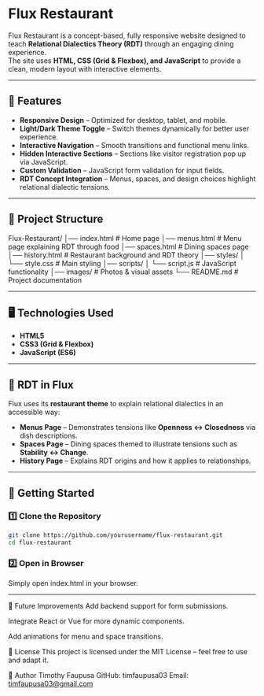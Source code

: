 # Flux Restaurant

Flux Restaurant is a concept-based, fully responsive website designed to teach **Relational Dialectics Theory (RDT)** through an engaging dining experience.  
The site uses **HTML, CSS (Grid & Flexbox), and JavaScript** to provide a clean, modern layout with interactive elements.  

---

## 🌟 Features
- **Responsive Design** – Optimized for desktop, tablet, and mobile.
- **Light/Dark Theme Toggle** – Switch themes dynamically for better user experience.
- **Interactive Navigation** – Smooth transitions and functional menu links.
- **Hidden Interactive Sections** – Sections like visitor registration pop up via JavaScript.
- **Custom Validation** – JavaScript form validation for input fields.
- **RDT Concept Integration** – Menus, spaces, and design choices highlight relational dialectic tensions.

---

## 📂 Project Structure
Flux-Restaurant/
│── index.html # Home page
│── menus.html # Menu page explaining RDT through food
│── spaces.html # Dining spaces page
│── history.html # Restaurant background and RDT theory
│── styles/
│ └── style.css # Main styling
│── scripts/
│ └── script.js # JavaScript functionality
│── images/ # Photos & visual assets
└── README.md # Project documentation

---

## 🖥️ Technologies Used
- **HTML5**
- **CSS3 (Grid & Flexbox)**
- **JavaScript (ES6)**

---

## 📖 RDT in Flux
Flux uses its **restaurant theme** to explain relational dialectics in an accessible way:  
- **Menus Page** – Demonstrates tensions like **Openness ↔ Closedness** via dish descriptions.  
- **Spaces Page** – Dining spaces themed to illustrate tensions such as **Stability ↔ Change**.  
- **History Page** – Explains RDT origins and how it applies to relationships.  

---

## 🚀 Getting Started

### 1️⃣ Clone the Repository
```bash
git clone https://github.com/yourusername/flux-restaurant.git
cd flux-restaurant
```

### 2️⃣ Open in Browser
Simply open index.html in your browser.

---

📌 Future Improvements
Add backend support for form submissions.

Integrate React or Vue for more dynamic components.

Add animations for menu and space transitions.

📜 License
This project is licensed under the MIT License – feel free to use and adapt it.

👤 Author
Timothy Faupusa
GitHub: timfaupusa03
Email: timfaupusa03@gmail.com
